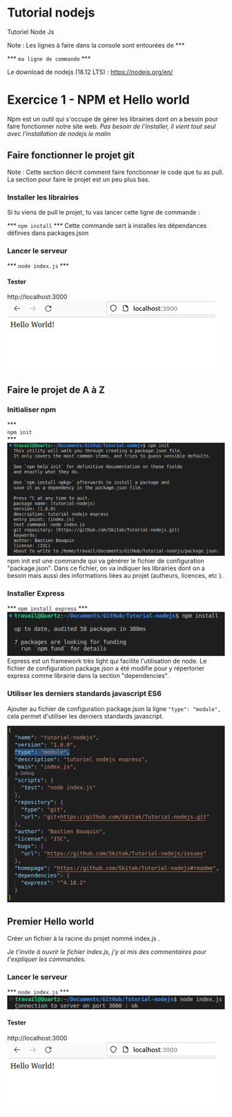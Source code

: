 # Tutorial nodejs

Tutoriel Node Js

Note :
Les lignes à faire dans la console sont entourées de \*\*\*

\*\*\*
`ma ligne de commande`
\*\*\*

Le download de nodejs (18.12 LTS) :
https://nodejs.org/en/

# Exercice 1 - NPM et Hello world

Npm est un outil qui s'occupe de gérer les librairies dont on a besoin pour faire fonctionner notre site web.
*Pas besoin de l'installer, il vient tout seul avec l'installation de nodejs le malin*

## Faire fonctionner le projet git

Note :
Cette section décrit comment faire fonctionner le code que tu as pull.
La section pour faire le projet est un peu plus bas.

### Installer les librairies

Si tu viens de pull le projet, tu vas lancer cette ligne de commande :

\*\*\*
`npm install`
\*\*\*
Cette commande sert à installes les dépendances définies dans packages.json

### Lancer le serveur

\*\*\*
`node index.js`
\*\*\*

#### Tester

http://localhost:3000
![img_0.png](.media/img_0.png)

## Faire le projet de A à Z

### Initialiser npm

\*\*\*<br>
`npm init`
<br>\*\*\*
![img_1.png](.media/img_1.png)
npm init est une commande qui va générer le fichier de configuration "package.json".
Dans ce fichier, on va indiquer les librairies dont on a besoin mais aussi des informations liées au projet (autheurs, licences, etc ).

### Installer Express

\*\*\*
`npm install express`
\*\*\*
![img_2.png](.media/img_2.png)
Express est un framework très light qui facilite l'utilisation de node.
Le fichier de configuration package.json a été modifie pour y répertorier express comme librairie dans la section "dependencies".

### Utiliser les derniers standards javascript ES6

Ajouter au fichier de configuration package.json la ligne `"type": "module",` cela permet d'utiliser les derniers standards javascript.

![img_3.png](.media/img_3.png)

## Premier Hello world

Créer un fichier à la racine du projet nommé index.js .

*Je t'invite à ouvrir le fichier index.js, j'y ai mis des commentaires pour t'expliquer les commandes.*

### Lancer le serveur

\*\*\*
`node index.js`
\*\*\*
![img_4.png](.media/img_4.png)

#### Tester

http://localhost:3000
![img_5.png](.media/img_5.png)

<br>
<br>
